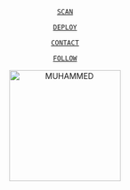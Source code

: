 <div align=center>

[`SCAN`](https://replit.com/@muhammed-usrbo1/TAURUS-X3)


[`DEPLOY`](https://dashboard.heroku.com/new?button-url=https://github.com/muhammed-usrbot/taurus-x3&template=https://github.com/muhammed-usrbot/taurus-x3.git)

<div align=center>

[`CONTACT`](WA.ME/918157849715)


[`FOLLOW`](www.instagram.com/taurus.efx)










<div align="center">
<a href="https://github.com/muhammed-usrbot"><img src="https://c.tenor.com/bVm05NUoyF0AAAAC/bokuno-hero-academia-izuku.gif" alt="MUHAMMED"width="200" />
 
